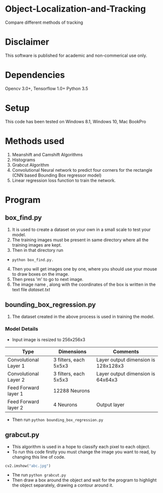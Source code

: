 # Object-Localization-and-Tracking
Compare different methods of tracking

# Disclaimer
This software is published for academic and non-commerical use only.

# Dependencies
Opencv 3.0+,
Tensorflow 1.0+
Python 3.5

# Setup
This code has been tested on Windows 8.1, Windows 10, Mac BookPro

# Methods used
1) Meanshift and Camshift Algorithms
2) Histograms
3) Grabcut Algorithm
4) Convolutional Neural network to predict four corners for the rectangle (CNN based Bounding Box regressor model)
5) Linear regression loss function to train the network.
# Program
## box_find.py 
1) It is used to create a dataset on your own in a small scale to test your model. 
2) The training images must be present in same directory where all the training images are kept. 
3) Then in that directory run
  * `python box_find.py.`
4) Then you will get images one by one, where you should use your mouse to draw boxes on the image. 
5) Then press 'm' to go to next image.
6) The image name , along with the coordinates of the box is written in the text file *dataset.txt*

## bounding_box_regression.py
1) The dataset created in the above process is used in training the model.
### Model Details
 * Input image is resized to 256x256x3 

Type | Dimensions | Comments
--- | --- | ---
Convolutional Layer 1 | 3 filters, each 5x5x3 | Layer output dimension is 128x128x3
Convolutional Layer 2 | 3 filters, each 5x5x3 | Layer output dimension is 64x64x3
Feed Forward layer 1  | 12288 Neurons | 
Feed Forward layer 2  | 4 Neurons | Output layer
 * Then run `python bounding_box_regression.py`
## grabcut.py
 * This algorithm is used in a hope to classify each pixel to each object.
 * To run this code firstly you must change the image you want to read, by changing this line of code.
 ```python
 cv2.imshow("abc.jpg")
 ```
  * The run `python grabcut.py`
  * Then draw a box around the object and wait for the program to highlight the object separately, drawing a contour around it.  


